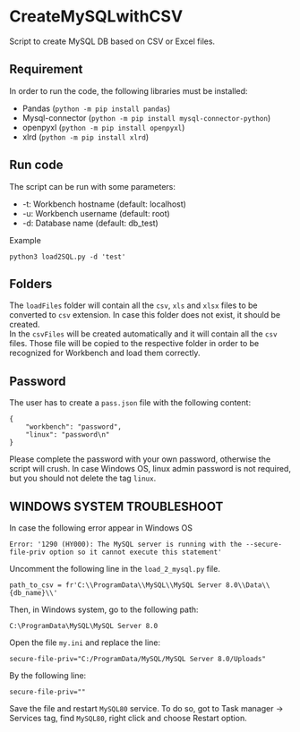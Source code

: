 # CreateMySQLwithCSV

Script to create MySQL DB based on CSV or Excel files.


## Requirement

In order to run the code, the following libraries must be installed:

- Pandas (`python -m pip install pandas`)
- Mysql-connector (`python -m pip install mysql-connector-python`)
- openpyxl (`python -m pip install openpyxl`)
- xlrd (`python -m pip install xlrd`)


## Run code

The script can be run with some parameters:

- -t: Workbench hostname (default: localhost)
- -u: Workbench username (default: root)
- -d: Database name (default: db_test)

Example
```
python3 load2SQL.py -d 'test'
```


## Folders

The `loadFiles` folder will contain all the `csv`, `xls` and `xlsx` files to be converted to `csv` extension.
In case this folder does not exist, it should be created.<br>
In the `csvFiles` will be created automatically and it will contain all the `csv` files.
Those file will be copied to the respective folder in order to be recognized for Workbench and load them correctly.<br>


## Password

The user has to create a `pass.json` file with the following content:

```
{
    "workbench": "password",
    "linux": "password\n"
}
```

Please complete the password with your own password, otherwise the script will crush. In case Windows OS, linux admin password is not required, but you should not delete the tag `linux`.


## WINDOWS SYSTEM TROUBLESHOOT

In case the following error appear in Windows OS

```
Error: '1290 (HY000): The MySQL server is running with the --secure-file-priv option so it cannot execute this statement'
```

Uncomment the following line in the `load_2_mysql.py` file.

```
path_to_csv = fr'C:\\ProgramData\\MySQL\\MySQL Server 8.0\\Data\\{db_name}\\'
```

Then, in Windows system, go to the following path:

```
C:\ProgramData\MySQL\MySQL Server 8.0
```

Open the file `my.ini` and replace the line:

```
secure-file-priv="C:/ProgramData/MySQL/MySQL Server 8.0/Uploads"
```

By the following line:

```
secure-file-priv=""
```

Save the file and restart `MySQL80` service. To do so, got to Task manager -> Services tag, find `MySQL80`, right click and choose Restart option.